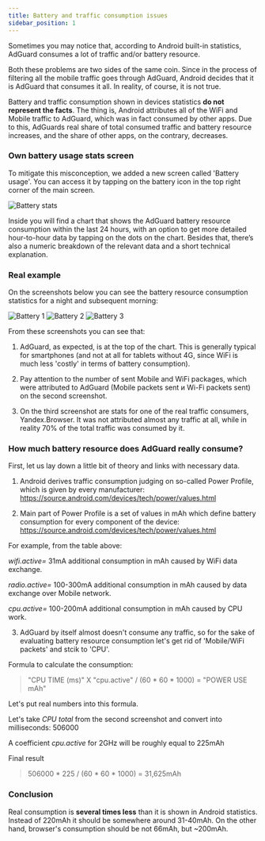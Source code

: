 ```yaml
---
title: Battery and traffic consumption issues
sidebar_position: 1
---
```


Sometimes you may notice that, according to Android built-in statistics, AdGuard consumes a lot of traffic and/or battery resource.

Both these problems are two sides of the same coin. Since in the process of filtering all the mobile traffic goes through AdGuard, Android decides that it is AdGuard that consumes it all. In reality, of course, it is not true.

Battery and traffic consumption shown in devices statistics **do not represent the facts**. The thing is, Android attributes all of the WiFi and Mobile traffic to AdGuard, which was in fact consumed by other apps. Due to this, AdGuards real share of total consumed traffic and battery resource increases, and the share of other apps, on the contrary, decreases.

### Own battery usage stats screen

To mitigate this misconception, we added a new screen called 'Battery usage'. You can access it by tapping on the battery icon in the top right corner of the main screen.

![Battery stats](https://cdn.adguard.com/content/kb/ad_blocker/android/solving_problems/battery/batterystats.png)

Inside you will find a chart that shows the AdGuard battery resource consumption within the last 24 hours, with an option to get more detailed hour-to-hour data by tapping on the dots on the chart. Besides that, there’s also a numeric breakdown of the relevant data and a short technical explanation.

### Real example

On the screenshots below you can see the battery resource consumption statistics for a night and subsequent morning:

![Battery 1](https://cdn.adguard.com/public/Adguard/kb/PicturesEN/battery_1.png)
![Battery 2](https://cdn.adguard.com/public/Adguard/kb/PicturesEN/battery_2.png)
![Battery 3](https://cdn.adguard.com/public/Adguard/kb/PicturesEN/battery_3.png)

From these screenshots you can see that:

1. AdGuard, as expected, is at the top of the chart. This is generally typical for smartphones (and not at all for tablets without 4G, since WiFi is much less 'costly' in terms of battery consumption).

2. Pay attention to the number of sent Mobile and WiFi packages, which were attributed to AdGuard (Mobile packets sent и Wi-Fi packets sent) on the second screenshot.

3. On the third screenshot are stats for one of the real traffic consumers, Yandex.Browser. It was not attributed almost any traffic at all, while in reality 70% of the total traffic was consumed by it.

### How much battery resource does AdGuard really consume?

First, let us lay down a little bit of theory and links with necessary data.

1. Android derives traffic consumption judging on so-called Power Profile, which is given by every manufacturer: <https://source.android.com/devices/tech/power/values.html>

2. Main part of Power Profile is a set of values in mAh which define battery consumption for every component of the device: <https://source.android.com/devices/tech/power/values.html>

For example, from the table above:

_wifi.active=_ 31mA additional consumption in mAh caused by WiFi data exchange.

_radio.active=_ 100-300mA additional consumption in mAh caused by data exchange over Mobile network.

_cpu.active=_ 100-200mA additional consumption in mAh caused by CPU work.

3. AdGuard by itself almost doesn't consume any traffic, so for the sake of evaluating battery resource consumption let's get rid of 'Mobile/WiFi packets' and stcik to 'CPU'.

Formulа to calculate the consumption:

>"CPU TIME (ms)" X "cpu.active" / (60 * 60 * 1000) = "POWER USE mAh"

Let's put real numbers into this formula.

Let's take _CPU total_ from the second screenshot and convert into milliseconds: 506000

A coefficient _cpu.active_ for 2GHz will be roughly equal to 225mAh

Final result

>506000 * 225 / (60 * 60 * 1000) = 31,625mAh

### Conclusion

Real consumption is **several times less** than it is shown in Android statistics. Instead of 220mAh it should be somewhere around 31-40mAh. On the other hand, browser's consumption should be not 66mAh, but ~200mAh.